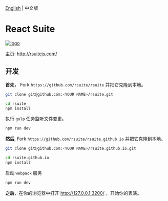 [English][readm-en] | 中文版

# React Suite

[![logo](https://user-images.githubusercontent.com/1203827/44192693-0440f400-a163-11e8-9d7c-0cc55797e0cb.png)](https://rsuitejs.com)

主页: http://rsuitejs.com/

## 开发

**首先**， Fork `https://github.com/rsuite/rsuite` 并把它克隆到本地。

```zsh
git clone git@github.com:<YOUR NAME>/rsuite.git

cd rsuite
npm install
```

执行 `gulp` 任务监听文件变更。

```zsh
npm run dev
```

**然后**, Fork `https://github.com/rsuite/rsuite.github.io` 并把它克隆到本地。

```zsh
git clone git@github.com:<YOUR NAME>/rsuite.github.io.git

cd rsuite.github.io
npm install
```

启动 `webpack` 服务

```zsh
npm run dev
```

**之后**，在你的浏览器中打开 http://127.0.0.1:3200/ ，开始你的表演。

[readm-en]: https://github.com/rsuite/rsuite.github.io/blob/master/README.md
